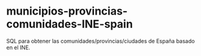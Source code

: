 municipios-provincias-comunidades-INE-spain
===========================================

SQL para obtener las comunidades/provincias/ciudades de España basado en el INE.

